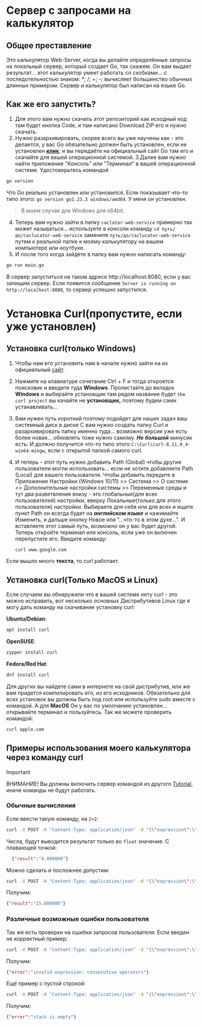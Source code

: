 # Сервер с запросами на калькулятор
## Общее преставление
Это калькулятор Web-Server, когда вы делайте определённые запросы на локальный сервер, который создает Go, так скажем.
Он вам выдает результат... этот калькулятор умеет работать со скобками... с последотельностью знаком: *; /; +; -; вычисляет большинство обычных длинных примером. Сервер и калькулятор был написан на языке Go.

## Как же его запустить?
1. Для этого вам нужно скачать этот репозиторий как исходный код там будет кнопка Codе, и там написано Download ZIP его и нужно скачать.
2. Нужно разархивировать, скорее всего вы уже научены как - это делается, у вас Go обязательно должен быть установлен, если не установлен **[клик](https://go.dev/dl/)**, и вы передаёте на официальный сайт Go там его и скачайте для вашей операционной системой.
3.Далее вам нужно найти приложение "Консоль" или "Терминал" в вашей операционной системе. Удостоверьтесь командой 
  ```bash
  go version
  ```
Что Go реально установлен или установился. Если показывает что-то типо этого:
`go version go1.23.3 windows/amd64`.
У меня он установлен.
> В моем случае для Windows для x64bit.

4. Теперь вам нужно зайти в папку `caclator-web-service` примерно так может называться... используете в консоли команду `cd путь/до/caclucator-web-service` замените `путь/до/caclucator-web-service` путем к реальной папке к моему калькулятору на вашем компьютере или ноутбуке.
5. И после того когда зайдете в папку вам нужно написать команду:
  ```bash
  go run main.go
  ```

B сервер запуститься на таком адресе http://localhost:8080, если у вас запищим сервер. Если появится сообщение `Server is running on http://localhost:8080`, то cервер успешно запустился.
# Установка Curl(пропустите, если уже установлен)
## Установка curl(только Windows)
1. Чтобы нам его установить нам в начале нужно зайти на их официальный [сайт](https://curl.se/download.html).
   
3. Нажмите на клавиатуре сочетание Ctrl + F и тогда откроется поисковик и введите туда **Windows**. Пролистайте до вкладок **Windows** и выбирайте установщик там рядом название будет `the curl project` вы качайте не **установщик,** поэтому будем сами устанавливать... 
4. Вам нужен путь короткий поэтому подойдет для наших задач ваш системный диск в диске С вам нужно создать папку Curl и разархивировать папку именно туда... возможно версия уже есть более новая... обновлять тоже нужно самому. __*Не большой*__ минусик есть. 
И должно получится что-то типо этого `C:\Curl\curl-8.11.0_4-win64-mingw`, если с открытой папкой самого curl.

5. И теперь - этот путь нужно добавить Path (Global) чтобы другие пользователи могли использовать... если не хотите добавляете Path (Local) для вашего пользователя. Чтобы добавить передите в Приложение Настройки (Windows 10/11) >> Система >> О системе >> Дополнительные настройки системы >> Переменные среды и тут два разветвления внизу - это глобальные(для всех пользователей) настройки, вверху Локальные(только для этого пользователя) настройки. Выбираете для себя или для всех и ищите пункт Path он всегда будет на __*английском языке*__ и нажимайте Изменить, и дальше кнопку Новое или "...что-то в этом духе...". И вставляете этот самый путь, *возможно* он у вас будет другой. Теперь откройте терминал или консоль, если уже он включен перепустите его. Введите команду:
   ```bash  
   curl www.google.com
   ``` 
Если вышло много **текста**, то curl работает.
## Установка curl(Только MacOS и Linux)
Если случаем вы обнаружили что в вашей системе нету curl - это можно исправить, вот несколько основных Дистрибутивов Linux где я могу дать команду на скачивание установку curl:

**Ubuntu/Debian**:
  ```bash
  apt install curl
  ```
**OpenSUSE**:
  ```bash
  zypper install curl
  ```
  **Fedora/Red Hat**:
  ```bash
  dnf install curl
  ```
Для других вы найдете сами в интернете на свой дистрибутив, или же вам придется компилировать его, из его исходников. Обязательно для всех установок вы должны быть под root или используйте sudo вместе с командой.
А для **MacOS**
Он у вас по умолчанию установлен... открывайте терминал и пользуйтесь.
Так же можете проверить командой:
   ```bash  
   curl apple.com
   ```
## Примеры использования моего калькулятора через команду curl
> [!IMPORTANT]
> ВНИМАНИЕ!
> Вы должны включить сервер командой из другого [Tutorial](#как-же-его-запустить), иначе команды не будут работать.
### Обычные вычисления
Если ввести такую команду, на `2+2`:
   ```bash  
   curl -X POST -H "Content-Type: application/json" -d "{\"expression\":\"2+2\"}" http://localhost:8080/api/v1/calculate
   ```
  Числа, будут выводится результат только во `float` значение. С плавающей точкой:
  ```json
    {"result":"4.000000"}
  ```
Можно сделать и посложнее допустим:
  ```bash
  curl -X POST -H "Content-Type: application/json" -d "{\"expression\":\"(2+3)*5\"}" http://localhost:8080/api/v1/calculate
  ```
Получим: 
```json
{"result":"25.000000"}
```
### Различные возможные ошибки пользователя
Так же есть проверки на ошибки запросов пользователя:
  Если введен не корректный пример:
  ```bash
  curl -X POST -H "Content-Type: application/json" -d "{\"expression\":\"2++\"}" http://localhost:8080/api/v1/calculate
  ```
Получим:
  ```json
{"error":"invalid expression: consecutive operators"}
  ```
Ещё пример с пустой строкой:
  ```bash
  curl -X POST -H "Content-Type: application/json" -d "{\"expression\":\"\"}" http://localhost:8080/api/v1/calculate
  ```
Получим:
  ```json
  {"error":"stack is empty"}
  ```
